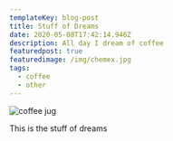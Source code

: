 ```yaml
---
templateKey: blog-post
title: Stuff of Dreams
date: 2020-05-08T17:42:14.946Z
description: All day I dream of coffee
featuredpost: true
featuredimage: /img/chemex.jpg
tags:
  - coffee
  - other
---
```

![coffee jug](/img/chemex.jpg "A day of coffee")

This is the stuff of dreams
